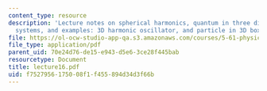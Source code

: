 ```yaml
---
content_type: resource
description: 'Lecture notes on spherical harmonics, quantum in three dimensions, separable
  systems, and examples: 3D harmonic oscillator, and particle in 3D box.'
file: https://ol-ocw-studio-app-qa.s3.amazonaws.com/courses/5-61-physical-chemistry-fall-2007/f7527956175008f1f455894d34d3f66b_lecture16.pdf
file_type: application/pdf
parent_uid: 70e24d76-de15-e943-d5e6-3ce28f445bab
resourcetype: Document
title: lecture16.pdf
uid: f7527956-1750-08f1-f455-894d34d3f66b
---
```

